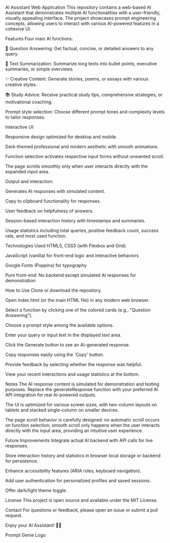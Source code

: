 AI Assistant Web Application
This repository contains a web-based AI Assistant that demonstrates multiple AI functionalities with a user-friendly, visually appealing interface. The project showcases prompt engineering concepts, allowing users to interact with various AI-powered features in a cohesive UI.

Features
Four main AI functions:

🧠 Question Answering: Get factual, concise, or detailed answers to any query.

📄 Text Summarization: Summarize long texts into bullet points, executive summaries, or simple overviews.

✨ Creative Content: Generate stories, poems, or essays with various creative styles.

📚 Study Advice: Receive practical study tips, comprehensive strategies, or motivational coaching.

Prompt style selection: Choose different prompt tones and complexity levels to tailor responses.

Interactive UI:

Responsive design optimized for desktop and mobile.

Dark-themed professional and modern aesthetic with smooth animations.

Function selection activates respective input forms without unwanted scroll.

The page scrolls smoothly only when user interacts directly with the expanded input area.

Output and interaction:

Generates AI responses with simulated content.

Copy to clipboard functionality for responses.

User feedback on helpfulness of answers.

Session-based interaction history with timestamps and summaries.

Usage statistics including total queries, positive feedback count, success rate, and most used function.

Technologies Used
HTML5, CSS3 (with Flexbox and Grid)

JavaScript (vanilla) for front-end logic and interactive behaviors

Google Fonts (Poppins) for typography

Pure front-end: No backend except simulated AI responses for demonstration

How to Use
Clone or download the repository.

Open index.html (or the main HTML file) in any modern web browser.

Select a function by clicking one of the colored cards (e.g., "Question Answering").

Choose a prompt style among the available options.

Enter your query or input text in the displayed text area.

Click the Generate button to see an AI-generated response.

Copy responses easily using the 'Copy' button.

Provide feedback by selecting whether the response was helpful.

View your recent interactions and usage statistics at the bottom.

Notes
The AI response content is simulated for demonstration and testing purposes. Replace the generateResponse function with your preferred AI API integration for real AI-powered outputs.

The UI is optimized for various screen sizes, with two-column layouts on tablets and stacked single-column on smaller devices.

The page scroll behavior is carefully designed: no automatic scroll occurs on function selection; smooth scroll only happens when the user interacts directly with the input area, providing an intuitive user experience.

Future Improvements
Integrate actual AI backend with API calls for live responses.

Store interaction history and statistics in browser local storage or backend for persistence.

Enhance accessibility features (ARIA roles, keyboard navigation).

Add user authentication for personalized profiles and saved sessions.

Offer dark/light theme toggle.

License
This project is open source and available under the MIT License.

Contact
For questions or feedback, please open an issue or submit a pull request.

Enjoy your AI Assistant! 🤖✨










Prompt Genie Logo
